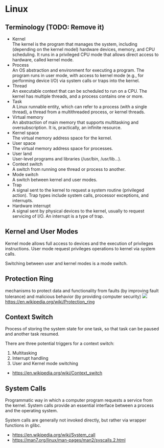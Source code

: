 # Linux

## Terminology (TODO: Remove it)

- Kernel  
  The kernel is the program that manages the system, including (depending on the kernel model) hardware devices, memory, and CPU scheduling. It runs in a privileged CPU mode that allows direct access to hardware, called kernel mode.
- Process  
  An OS abstraction and environment for executing a program. The program runs in user mode, with access to kernel mode (e.g., for performing device I/O) via system calls or traps into the kernel.
- Thread  
  An executable context that can be scheduled to run on a CPU. The kernel has multiple threads, and a process contains one or more.
- Task  
  A Linux runnable entity, which can refer to a process (with a single thread), a thread from a multithreaded process, or kernel threads.
- Virtual memory  
  An abstraction of main memory that supports multitasking and oversubscription. It is, practically, an infinite resource.
- Kernel space  
  The virtual memory address space for the kernel.
- User space  
  The virtual memory address space for processes.
- User land  
  User-level programs and libraries (/usr/bin, /usr/lib...).
- Context switch  
  A switch from running one thread or process to another.
- Mode switch  
  A switch between kernel and user modes.
- Trap  
  A signal sent to the kernel to request a system routine (privileged action). Trap types include system calls, processor exceptions, and interrupts.
- Hardware interrupt  
  A signal sent by physical devices to the kernel, usually to request servicing of I/O. An interrupt is a type of trap.
  

## Kernel and User Modes

Kernel mode allows full access to devices and the execution of privileges instructions. User mode request privileges operations to kernel via system calls.

Switching between user and kernel modes is a mode switch.

## Protection Ring

mechanisms to protect data and functionality from faults (by improving fault tolerance) and malicious behavior (by providing computer security)
![](https://upload.wikimedia.org/wikipedia/commons/2/2f/Priv_rings.svg)<https://en.wikipedia.org/wiki/Protection_ring>

## Context Switch

Process of storing the system state for one task, so that task can be paused and another task resumed.

There are three potential triggers for a context switch:

1. Multitasking
2. Interrupt handling
3. User and Kernel mode switching


- <https://en.wikipedia.org/wiki/Context_switch>

## System Calls

Programmatic way in which a computer program requests a service from the kernel. System calls provide an essential interface between a process and the operating system.

System calls are generally not invoked directly, but rather via wrapper functions in glibc.

- <https://en.wikipedia.org/wiki/System_call>
- <https://man7.org/linux/man-pages/man2/syscalls.2.html>

